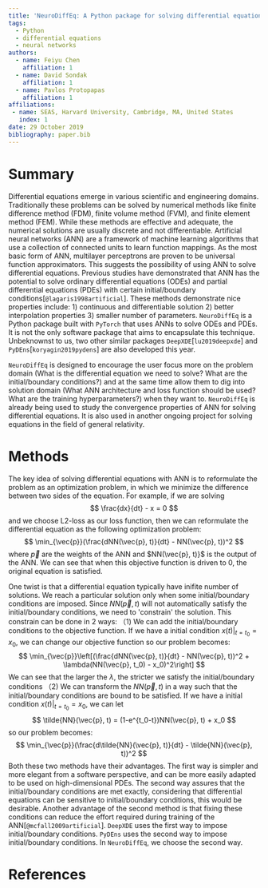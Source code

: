 ```yaml
---
title: 'NeuroDiffEq: A Python package for solving differential equations with neural networks'
tags:
  - Python
  - differential equations
  - neural networks
authors:
  - name: Feiyu Chen
    affiliation: 1
  - name: David Sondak
    affiliation: 1
  - name: Pavlos Protopapas
    affiliation: 1
affiliations:
 - name: SEAS, Harvard University, Cambridge, MA, United States
   index: 1
date: 29 October 2019
bibliography: paper.bib
---
```


# Summary

Differential equations emerge in various scientific and engineering domains. Traditionally these problems can be solved by numerical methods like finite difference method (FDM), finite volume method (FVM), and finite element method (FEM). While these methods are effective and adequate, the numerical solutions are usually discrete and not differentiable. Artificial neural networks (ANN) are a framework of machine learning algorithms that use a collection of connected units to learn function mappings. As the most basic form of ANN, multilayer perceptrons are proven to be universal function approximators. This suggests the possibility of using ANN to solve differential equations. Previous studies have demonstrated that ANN has the potential to solve ordinary differential equations (ODEs) and partial differential equations (PDEs) with certain initial/boundary conditions[`@lagaris1998artificial`]. These methods demonstrate nice properties include: 1) continuous and differentiable solution 2) better interpolation properties 3) smaller number of parameters. ``NeuroDiffEq`` is a Python package built with ``PyTorch`` that uses ANNs to solve ODEs and PDEs. It is not the only software package that aims to encapsulate this technique. Unbeknownst to us, two other similar packages ``DeepXDE``[`lu2019deepxde`] and ``PyDEns``[`koryagin2019pydens`] are also developed this year.

``NeuroDiffEq`` is designed to encourage the user focus more on the problem domain (What is the differential equation we need to solve? What are the initial/boundary conditions?) and at the same time allow them to dig into solution domain (What ANN architecture and loss function should be used? What are the training hyperparameters?) when they want to.  ``NeuroDiffEq`` is already being used to study the convergence properties of ANN for solving differential equations. It is also used in another ongoing project for solving equations in the field of general relativity. 

# Methods

The key idea of solving differential equations with ANN is to reformulate the problem as an optimization problem, in which we minimize the difference between two sides of the equation. For example, if we are solving
$$
\frac{dx}{dt} - x = 0
$$
and we choose L2-loss as our loss function, then we can reformulate the differential equation as the following optimization problem:
$$
\min_{\vec{p}}(\frac{dNN(\vec{p}, t)}{dt} - NN(\vec{p}, t))^2
$$
where $\vec{p}$ are the weights of the ANN and $NN(\vec{p}, t)}$ is the output of the ANN. We can see that when this objective function is driven to 0, the original equation is satisfied. 

One twist is that a differential equation typically have inifite number of solutions. We reach a particular solution only when some initial/boundary conditions are imposed. Since $NN(\vec{p}, t)$ will not automatically satisfy the initial/boundary conditions, we need to 'constrain' the solution. This constrain can be done in 2 ways: （1) We can add the initial/boundary conditions to the objective function. If we have a initial condition $x(t)\bigg|_{t = t_0} = x_0$, we can change our objective function so our problem becomes:
$$
\min_{\vec{p}}\left[(\frac{dNN(\vec{p}, t)}{dt} - NN(\vec{p}, t))^2 + \lambda(NN(\vec{p}, t_0) - x_0)^2\right]
$$
We can see that the larger the $\lambda$, the stricter we satisfy the initial/boundary conditions
（2) We can transform the $NN(\vec{p}, t)$ in a way such that the initial/boundary conditions are bound to be satisfied. If we have a initial condition $x(t)\bigg|_{t = t_0} = x_0$, we can let
$$
\tilde{NN}(\vec{p}, t) = (1-e^{t_0-t})NN(\vec{p}, t) + x_0
$$
so our problem becomes:
$$
\min_{\vec{p}}(\frac{d\tilde{NN}(\vec{p}, t)}{dt} - \tilde{NN}(\vec{p}, t))^2
$$
Both these two methods have their advantages. The first way is simpler and more elegant from a software perspective, and can be more easily adapted to be used on high-dimensional PDEs. The second way assures that the initial/boundary conditions are met exactly, considering that differential equations can be sensitive to initial/boundary conditions, this would be desirable. Another advantage of the second method is that fixing these conditions can reduce the effort required during training of the ANN[`@mcfall2009artificial`]. ``DeepXDE`` uses the first way to impose initial/boundary conditions. ``PyDEns`` uses the second way to impose initial/boundary conditions. In ``NeuroDiffEq``, we choose the second way.  

# References